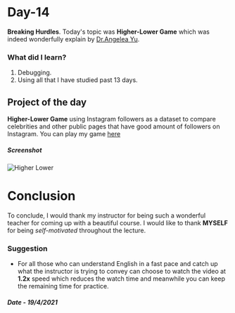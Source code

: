 # Day-14

**Breaking Hurdles**.   Today's topic was **Higher-Lower Game** which was indeed wonderfully explain by [Dr.Angelea Yu](https://www.udemy.com/user/4b4368a3-b5c8-4529-aa65-2056ec31f37e/). 

### What did I learn?

1. Debugging.
2. Using all that I have studied past 13 days.



## Project of the day

**Higher-Lower Game** using Instagram followers as a dataset to compare celebrities and other public pages that have good amount of followers on Instagram. You can play my game [here](https://replit.com/@skandasharma/higher-lower) 

##### Screenshot

![Higher Lower](/images/d14.JPG)



# Conclusion

To conclude, I would thank my instructor for being such a wonderful teacher for coming up with a beautiful course. I would like to thank **MYSELF** for being _self-motivated_ throughout the lecture. 

### Suggestion

- For all those who can understand English in a fast pace and catch up what the instructor is trying to convey can choose to watch the video at **1.2x** speed which reduces the watch time and meanwhile you can keep the remaining time for practice.

##### Date - 19/4/2021